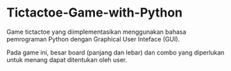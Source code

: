 # Tictactoe-Game-with-Python

Game tictactoe yang diimplementasikan menggunakan bahasa pemrograman Python dengan Graphical User Inteface (GUI).

Pada game ini, besar board (panjang dan lebar) dan combo yang diperlukan untuk menang dapat ditentukan oleh user.
